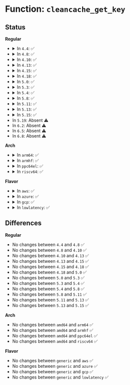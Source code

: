 # Function: <code>cleancache_get_key</code>

## Status
<b>Regular</b>
<ul>
<li>
<details>
<summary>In <code>4.4</code>: ✅</summary>

```c
int cleancache_get_key(struct inode *inode, struct cleancache_filekey *key);
```

**Collision:** Unique Static

**Inline:** No

**Transformation:** False

**Instances:**

```
In mm/cleancache.c (ffffffff812035d0)
Location: mm/cleancache.c:145
Inline: False
Direct callers:
  - mm/cleancache.c:__cleancache_get_page
  - mm/cleancache.c:__cleancache_invalidate_page
  - mm/cleancache.c:__cleancache_invalidate_inode
```
**Symbols:**

```
ffffffff812035d0-ffffffff81203651: cleancache_get_key (STB_LOCAL)
```
</details>
</li>
<li>
<details>
<summary>In <code>4.8</code>: ✅</summary>

```c
int cleancache_get_key(struct inode *inode, struct cleancache_filekey *key);
```

**Collision:** Unique Static

**Inline:** No

**Transformation:** False

**Instances:**

```
In mm/cleancache.c (ffffffff81228360)
Location: mm/cleancache.c:145
Inline: False
Direct callers:
  - mm/cleancache.c:__cleancache_invalidate_inode
  - mm/cleancache.c:__cleancache_invalidate_page
  - mm/cleancache.c:__cleancache_get_page
```
**Symbols:**

```
ffffffff81228360-ffffffff812283e1: cleancache_get_key (STB_LOCAL)
```
</details>
</li>
<li>
<details>
<summary>In <code>4.10</code>: ✅</summary>

```c
int cleancache_get_key(struct inode *inode, struct cleancache_filekey *key);
```

**Collision:** Unique Static

**Inline:** No

**Transformation:** False

**Instances:**

```
In mm/cleancache.c (ffffffff8123a910)
Location: mm/cleancache.c:145
Inline: False
Direct callers:
  - mm/cleancache.c:__cleancache_invalidate_inode
  - mm/cleancache.c:__cleancache_invalidate_page
  - mm/cleancache.c:__cleancache_get_page
```
**Symbols:**

```
ffffffff8123a910-ffffffff8123a991: cleancache_get_key (STB_LOCAL)
```
</details>
</li>
<li>
<details>
<summary>In <code>4.13</code>: ✅</summary>

```c
int cleancache_get_key(struct inode *inode, struct cleancache_filekey *key);
```

**Collision:** Unique Static

**Inline:** No

**Transformation:** False

**Instances:**

```
In mm/cleancache.c (ffffffff812463e0)
Location: mm/cleancache.c:145
Inline: False
Direct callers:
  - mm/cleancache.c:__cleancache_invalidate_inode
  - mm/cleancache.c:__cleancache_invalidate_page
  - mm/cleancache.c:__cleancache_get_page
```
**Symbols:**

```
ffffffff812463e0-ffffffff8124645d: cleancache_get_key (STB_LOCAL)
```
</details>
</li>
<li>
<details>
<summary>In <code>4.15</code>: ✅</summary>

```c
int cleancache_get_key(struct inode *inode, struct cleancache_filekey *key);
```

**Collision:** Unique Static

**Inline:** No

**Transformation:** False

**Instances:**

```
In mm/cleancache.c (ffffffff81266530)
Location: mm/cleancache.c:145
Inline: False
Direct callers:
  - mm/cleancache.c:__cleancache_invalidate_inode
  - mm/cleancache.c:__cleancache_invalidate_page
  - mm/cleancache.c:__cleancache_get_page
```
**Symbols:**

```
ffffffff81266530-ffffffff812665af: cleancache_get_key (STB_LOCAL)
```
</details>
</li>
<li>
<details>
<summary>In <code>4.18</code>: ✅</summary>

```c
int cleancache_get_key(struct inode *inode, struct cleancache_filekey *key);
```

**Collision:** Unique Static

**Inline:** No

**Transformation:** False

**Instances:**

```
In mm/cleancache.c (ffffffff8128add0)
Location: mm/cleancache.c:145
Inline: False
Direct callers:
  - mm/cleancache.c:__cleancache_invalidate_inode
  - mm/cleancache.c:__cleancache_invalidate_page
  - mm/cleancache.c:__cleancache_get_page
```
**Symbols:**

```
ffffffff8128add0-ffffffff8128ae4f: cleancache_get_key (STB_LOCAL)
```
</details>
</li>
<li>
<details>
<summary>In <code>5.0</code>: ✅</summary>

```c
int cleancache_get_key(struct inode *inode, struct cleancache_filekey *key);
```

**Collision:** Unique Static

**Inline:** No

**Transformation:** False

**Instances:**

```
In mm/cleancache.c (ffffffff8129fd20)
Location: mm/cleancache.c:145
Inline: False
Direct callers:
  - mm/cleancache.c:__cleancache_invalidate_inode
  - mm/cleancache.c:__cleancache_invalidate_page
  - mm/cleancache.c:__cleancache_get_page
```
**Symbols:**

```
ffffffff8129fd20-ffffffff8129fd9f: cleancache_get_key (STB_LOCAL)
```
</details>
</li>
<li>
<details>
<summary>In <code>5.3</code>: ✅</summary>

```c
int cleancache_get_key(struct inode *inode, struct cleancache_filekey *key);
```

**Collision:** Unique Static

**Inline:** No

**Transformation:** False

**Instances:**

```
In mm/cleancache.c (ffffffff812baf90)
Location: mm/cleancache.c:144
Inline: False
Direct callers:
  - mm/cleancache.c:__cleancache_invalidate_inode
  - mm/cleancache.c:__cleancache_invalidate_page
  - mm/cleancache.c:__cleancache_get_page
```
**Symbols:**

```
ffffffff812baf90-ffffffff812bb00f: cleancache_get_key (STB_LOCAL)
```
</details>
</li>
<li>
<details>
<summary>In <code>5.4</code>: ✅</summary>

```c
int cleancache_get_key(struct inode *inode, struct cleancache_filekey *key);
```

**Collision:** Unique Static

**Inline:** No

**Transformation:** False

**Instances:**

```
In mm/cleancache.c (ffffffff812cce70)
Location: mm/cleancache.c:144
Inline: False
Direct callers:
  - mm/cleancache.c:__cleancache_invalidate_inode
  - mm/cleancache.c:__cleancache_invalidate_page
  - mm/cleancache.c:__cleancache_get_page
```
**Symbols:**

```
ffffffff812cce70-ffffffff812cceef: cleancache_get_key (STB_LOCAL)
```
</details>
</li>
<li>
<details>
<summary>In <code>5.8</code>: ✅</summary>

```c
int cleancache_get_key(struct inode *inode, struct cleancache_filekey *key);
```

**Collision:** Unique Static

**Inline:** No

**Transformation:** False

**Instances:**

```
In mm/cleancache.c (ffffffff813030d0)
Location: mm/cleancache.c:144
Inline: False
Direct callers:
  - mm/cleancache.c:__cleancache_invalidate_inode
  - mm/cleancache.c:__cleancache_invalidate_page
  - mm/cleancache.c:__cleancache_put_page
  - mm/cleancache.c:__cleancache_get_page
```
**Symbols:**

```
ffffffff813030d0-ffffffff8130314f: cleancache_get_key (STB_LOCAL)
```
</details>
</li>
<li>
<details>
<summary>In <code>5.11</code>: ✅</summary>

```c
int cleancache_get_key(struct inode *inode, struct cleancache_filekey *key);
```

**Collision:** Unique Static

**Inline:** No

**Transformation:** False

**Instances:**

```
In mm/cleancache.c (ffffffff8130efa0)
Location: mm/cleancache.c:144
Inline: False
Direct callers:
  - mm/cleancache.c:__cleancache_invalidate_inode
  - mm/cleancache.c:__cleancache_invalidate_page
  - mm/cleancache.c:__cleancache_put_page
  - mm/cleancache.c:__cleancache_get_page
```
**Symbols:**

```
ffffffff8130efa0-ffffffff8130f01f: cleancache_get_key (STB_LOCAL)
```
</details>
</li>
<li>
<details>
<summary>In <code>5.13</code>: ✅</summary>

```c
int cleancache_get_key(struct inode *inode, struct cleancache_filekey *key);
```

**Collision:** Unique Static

**Inline:** No

**Transformation:** False

**Instances:**

```
In mm/cleancache.c (ffffffff81315300)
Location: mm/cleancache.c:144
Inline: False
Direct callers:
  - mm/cleancache.c:__cleancache_invalidate_inode
  - mm/cleancache.c:__cleancache_invalidate_page
  - mm/cleancache.c:__cleancache_put_page
  - mm/cleancache.c:__cleancache_get_page
```
**Symbols:**

```
ffffffff81315300-ffffffff8131537f: cleancache_get_key (STB_LOCAL)
```
</details>
</li>
<li>
<details>
<summary>In <code>5.15</code>: ✅</summary>

```c
int cleancache_get_key(struct inode *inode, struct cleancache_filekey *key);
```

**Collision:** Unique Static

**Inline:** No

**Transformation:** False

**Instances:**

```
In mm/cleancache.c (ffffffff813613b0)
Location: mm/cleancache.c:144
Inline: False
Direct callers:
  - mm/cleancache.c:__cleancache_invalidate_inode
  - mm/cleancache.c:__cleancache_invalidate_page
  - mm/cleancache.c:__cleancache_put_page
  - mm/cleancache.c:__cleancache_get_page
```
**Symbols:**

```
ffffffff813613b0-ffffffff8136142f: cleancache_get_key (STB_LOCAL)
```
</details>
</li>
<li>
In <code>5.19</code>: Absent ⚠️
</li>
<li>
In <code>6.2</code>: Absent ⚠️
</li>
<li>
In <code>6.5</code>: Absent ⚠️
</li>
<li>
In <code>6.8</code>: Absent ⚠️
</li>
</ul>
<b>Arch</b>
<ul>
<li>
<details>
<summary>In <code>arm64</code>: ✅</summary>

```c
int cleancache_get_key(struct inode *inode, struct cleancache_filekey *key);
```

**Collision:** Unique Static

**Inline:** No

**Transformation:** False

**Instances:**

```
In mm/cleancache.c (ffff800010370ff0)
Location: mm/cleancache.c:144
Inline: False
Direct callers:
  - mm/cleancache.c:__cleancache_invalidate_inode
  - mm/cleancache.c:__cleancache_invalidate_page
  - mm/cleancache.c:__cleancache_get_page
```
**Symbols:**

```
ffff800010370ff0-ffff8000103710a0: cleancache_get_key (STB_LOCAL)
```
</details>
</li>
<li>
<details>
<summary>In <code>armhf</code>: ✅</summary>

```c
int cleancache_get_key(struct inode *inode, struct cleancache_filekey *key);
```

**Collision:** Unique Static

**Inline:** No

**Transformation:** False

**Instances:**

```
In mm/cleancache.c (c055df2c)
Location: mm/cleancache.c:144
Inline: False
Direct callers:
  - mm/cleancache.c:__cleancache_invalidate_inode
  - mm/cleancache.c:__cleancache_invalidate_page
  - mm/cleancache.c:__cleancache_put_page
  - mm/cleancache.c:__cleancache_get_page
```
**Symbols:**

```
c055df2c-c055dff4: cleancache_get_key (STB_LOCAL)
```
</details>
</li>
<li>
<details>
<summary>In <code>ppc64el</code>: ✅</summary>

```c
int cleancache_get_key(struct inode *inode, struct cleancache_filekey *key);
```

**Collision:** Unique Static

**Inline:** No

**Transformation:** False

**Instances:**

```
In mm/cleancache.c (c0000000004622d0)
Location: mm/cleancache.c:144
Inline: False
Direct callers:
  - mm/cleancache.c:__cleancache_invalidate_inode
  - mm/cleancache.c:__cleancache_invalidate_page
  - mm/cleancache.c:__cleancache_get_page
```
**Symbols:**

```
c0000000004622d0-c0000000004623a8: cleancache_get_key (STB_LOCAL)
```
</details>
</li>
<li>
<details>
<summary>In <code>riscv64</code>: ✅</summary>

```c
int cleancache_get_key(struct inode *inode, struct cleancache_filekey *key);
```

**Collision:** Unique Static

**Inline:** No

**Transformation:** False

**Instances:**

```
In mm/cleancache.c (ffffffe00024a78e)
Location: mm/cleancache.c:144
Inline: False
Direct callers:
  - mm/cleancache.c:__cleancache_invalidate_inode
  - mm/cleancache.c:__cleancache_invalidate_page
  - mm/cleancache.c:__cleancache_get_page
```
**Symbols:**

```
ffffffe00024a78e-ffffffe00024a7f8: cleancache_get_key (STB_LOCAL)
```
</details>
</li>
</ul>
<b>Flavor</b>
<ul>
<li>
<details>
<summary>In <code>aws</code>: ✅</summary>

```c
int cleancache_get_key(struct inode *inode, struct cleancache_filekey *key);
```

**Collision:** Unique Static

**Inline:** No

**Transformation:** False

**Instances:**

```
In mm/cleancache.c (ffffffff812c5450)
Location: mm/cleancache.c:144
Inline: False
Direct callers:
  - mm/cleancache.c:__cleancache_invalidate_inode
  - mm/cleancache.c:__cleancache_invalidate_page
  - mm/cleancache.c:__cleancache_get_page
```
**Symbols:**

```
ffffffff812c5450-ffffffff812c54cf: cleancache_get_key (STB_LOCAL)
```
</details>
</li>
<li>
<details>
<summary>In <code>azure</code>: ✅</summary>

```c
int cleancache_get_key(struct inode *inode, struct cleancache_filekey *key);
```

**Collision:** Unique Static

**Inline:** No

**Transformation:** False

**Instances:**

```
In mm/cleancache.c (ffffffff812b6490)
Location: mm/cleancache.c:144
Inline: False
Direct callers:
  - mm/cleancache.c:__cleancache_invalidate_inode
  - mm/cleancache.c:__cleancache_invalidate_page
  - mm/cleancache.c:__cleancache_get_page
```
**Symbols:**

```
ffffffff812b6490-ffffffff812b650f: cleancache_get_key (STB_LOCAL)
```
</details>
</li>
<li>
<details>
<summary>In <code>gcp</code>: ✅</summary>

```c
int cleancache_get_key(struct inode *inode, struct cleancache_filekey *key);
```

**Collision:** Unique Static

**Inline:** No

**Transformation:** False

**Instances:**

```
In mm/cleancache.c (ffffffff812c3260)
Location: mm/cleancache.c:144
Inline: False
Direct callers:
  - mm/cleancache.c:__cleancache_invalidate_inode
  - mm/cleancache.c:__cleancache_invalidate_page
  - mm/cleancache.c:__cleancache_get_page
```
**Symbols:**

```
ffffffff812c3260-ffffffff812c32df: cleancache_get_key (STB_LOCAL)
```
</details>
</li>
<li>
<details>
<summary>In <code>lowlatency</code>: ✅</summary>

```c
int cleancache_get_key(struct inode *inode, struct cleancache_filekey *key);
```

**Collision:** Unique Static

**Inline:** No

**Transformation:** False

**Instances:**

```
In mm/cleancache.c (ffffffff812d3d00)
Location: mm/cleancache.c:144
Inline: False
Direct callers:
  - mm/cleancache.c:__cleancache_invalidate_inode
  - mm/cleancache.c:__cleancache_invalidate_page
  - mm/cleancache.c:__cleancache_get_page
```
**Symbols:**

```
ffffffff812d3d00-ffffffff812d3d7f: cleancache_get_key (STB_LOCAL)
```
</details>
</li>
</ul>

## Differences
<b>Regular</b>
<ul>
<li>
No changes between <code>4.4</code> and <code>4.8</code> ✅
</li>
<li>
No changes between <code>4.8</code> and <code>4.10</code> ✅
</li>
<li>
No changes between <code>4.10</code> and <code>4.13</code> ✅
</li>
<li>
No changes between <code>4.13</code> and <code>4.15</code> ✅
</li>
<li>
No changes between <code>4.15</code> and <code>4.18</code> ✅
</li>
<li>
No changes between <code>4.18</code> and <code>5.0</code> ✅
</li>
<li>
No changes between <code>5.0</code> and <code>5.3</code> ✅
</li>
<li>
No changes between <code>5.3</code> and <code>5.4</code> ✅
</li>
<li>
No changes between <code>5.4</code> and <code>5.8</code> ✅
</li>
<li>
No changes between <code>5.8</code> and <code>5.11</code> ✅
</li>
<li>
No changes between <code>5.11</code> and <code>5.13</code> ✅
</li>
<li>
No changes between <code>5.13</code> and <code>5.15</code> ✅
</li>
</ul>
<b>Arch</b>
<ul>
<li>
No changes between <code>amd64</code> and <code>arm64</code> ✅
</li>
<li>
No changes between <code>amd64</code> and <code>armhf</code> ✅
</li>
<li>
No changes between <code>amd64</code> and <code>ppc64el</code> ✅
</li>
<li>
No changes between <code>amd64</code> and <code>riscv64</code> ✅
</li>
</ul>
<b>Flavor</b>
<ul>
<li>
No changes between <code>generic</code> and <code>aws</code> ✅
</li>
<li>
No changes between <code>generic</code> and <code>azure</code> ✅
</li>
<li>
No changes between <code>generic</code> and <code>gcp</code> ✅
</li>
<li>
No changes between <code>generic</code> and <code>lowlatency</code> ✅
</li>
</ul>
